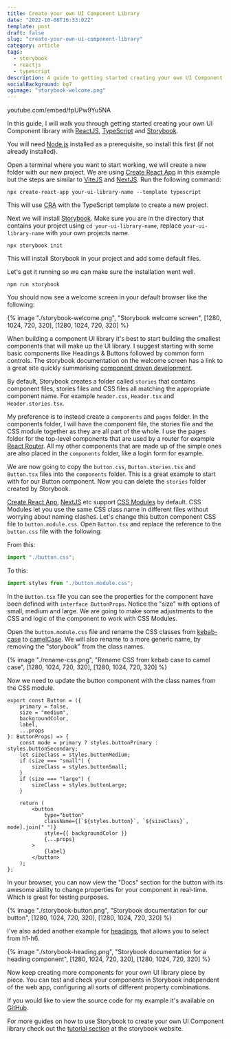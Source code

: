 ```yaml
---
title: Create your own UI Component Library
date: "2022-10-08T16:33:02Z"
template: post
draft: false
slug: "create-your-own-ui-component-library"
category: article
tags:
  - storybook
  - reactjs
  - typescript
description: A guide to getting started creating your own UI Component library with ReactJS, TypeScript and Storybook
socialBackground: bg7
ogimage: "storybook-welcome.png"
---
```


youtube.com/embed/fpUPw9Yu5NA

In this guide, I will walk you through getting started creating your own UI Component library with [ReactJS](https://reactjs.org/), [TypeScript](https://www.typescriptlang.org/) and [Storybook](https://storybook.js.org).

You will need [Node.js](https://nodejs.org/) installed as a prerequisite, so install this first (if not already installed).

Open a terminal where you want to start working, we will create a new folder with our new project. We are using [Create React App](https://create-react-app.dev) in this example but the steps are similar to [ViteJS](https://vitejs.dev) and [NextJS](https://nextjs.org). Run the following command:

```shell
npx create-react-app your-ui-library-name --template typescript
```

This will use [CRA](https://create-react-app.dev) with the TypeScript template to create a new project.

Next we will install [Storybook](https://storybook.js.org). Make sure you are in the directory that contains your project using `cd your-ui-library-name`, replace `your-ui-library-name` with your own projects name.

```shell
npx storybook init
```

This will install Storybook in your project and add some default files.

Let's get it running so we can make sure the installation went well.

```shell
npm run storybook
```

You should now see a welcome screen in your default browser like the following:

{% image "./storybook-welcome.png", "Storybook welcome screen", [1280, 1024, 720, 320], [1280, 1024, 720, 320] %}

When building a component UI library it's best to start building the smallest components that will make up the UI library. I suggest starting with some basic components like Headings & Buttons followed by common form controls. The storybook documentation on the welcome screen has a link to a great site quickly summarising [component driven development](https://www.componentdriven.org/).

By default, Storybook creates a folder called `stories` that contains component files, stories files and CSS files all matching the appropriate component name. For example `header.css`, `Header.tsx` and `Header.stories.tsx`.

My preference is to instead create a `components` and `pages` folder. In the components folder, I will have the component file, the stories file and the CSS module together as they are all part of the whole. I use the pages folder for the top-level components that are used by a router for example [React Router](https://reactrouter.com). All my other components that are made up of the simple ones are also placed in the `components` folder, like a login form for example.

We are now going to copy the `button.css`, `Button.stories.tsx` and `Button.tsx` files into the `components` folder. This is a great example to start with for our Button component. Now you can delete the `stories` folder created by Storybook.

[Create React App](https://create-react-app.dev), [NextJS](https://nextjs.org) etc support [CSS Modules](https://css-tricks.com/css-modules-part-1-need/) by default. CSS Modules let you use the same CSS class name in different files without worrying about naming clashes. Let's change this button component CSS file to `button.module.css`.
Open `Button.tsx` and replace the reference to the `button.css` file with the following:

From this:

```ts
import "./button.css";
```

To this:

```ts
import styles from "./button.module.css";
```

In the `Button.tsx` file you can see the properties for the component have been defined with `interface ButtonProps`. Notice the "size" with options of small, medium and large. We are going to make some adjustments to the CSS and logic of the component to work with CSS Modules.

Open the `button.module.css` file and rename the CSS classes from [kebab-case](https://www.freecodecamp.org/news/programming-naming-conventions-explained/#what-is-kebab-case) to [camelCase](https://www.freecodecamp.org/news/programming-naming-conventions-explained/#what-is-camel-case). We will also rename to a more generic name, by removing the "storybook" from the class names.

{% image "./rename-css.png", "Rename CSS from kebab case to camel case", [1280, 1024, 720, 320], [1280, 1024, 720, 320] %}

Now we need to update the button component with the class names from the CSS module.

```tsx
export const Button = ({
	primary = false,
	size = "medium",
	backgroundColor,
	label,
	...props
}: ButtonProps) => {
	const mode = primary ? styles.buttonPrimary : styles.buttonSecondary;
	let sizeClass = styles.buttonMedium;
	if (size === "small") {
		sizeClass = styles.buttonSmall;
	}
	if (size === "large") {
		sizeClass = styles.buttonLarge;
	}

	return (
		<button
			type="button"
			className={[`${styles.button}`, `${sizeClass}`, mode].join(" ")}
			style={{ backgroundColor }}
			{...props}
		>
			{label}
		</button>
	);
};
```

In your browser, you can now view the "Docs" section for the button with its awesome ability to change properties for your component in real-time. Which is great for testing purposes.

{% image "./storybook-button.png", "Storybook documentation for our button", [1280, 1024, 720, 320], [1280, 1024, 720, 320] %}

I've also added another example for [headings](https://github.com/andrewjamesford/react-ts-component-library/blob/main/src/components/Heading.tsx), that allows you to select from h1-h6.

{% image "./storybook-heading.png", "Storybook documentation for a heading component", [1280, 1024, 720, 320], [1280, 1024, 720, 320] %}

Now keep creating more components for your own UI library piece by piece. You can test and check your components in Storybook independent of the web app, configuring all sorts of different property combinations.

If you would like to view the source code for my example it's available on [GitHub](https://github.com/andrewjamesford/react-ts-component-library).

For more guides on how to use Storybook to create your own UI Component library check out the [tutorial section](https://storybook.js.org/tutorials/) at the storybook website.
